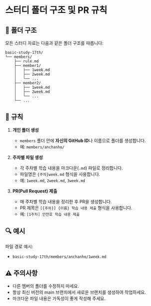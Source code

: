 # 스터디 폴더 구조 및 PR 규칙

## 📁 폴더 구조

모든 스터디 자료는 다음과 같은 폴더 구조를 따릅니다:

```
basic-study-17th/
└── members/
    ├── rule.md          
    ├── member1/
    │   ├── 1week.md
    │   ├── 2week.md
    │   └── ...
    ├── member2/
    │   ├── 1week.md
    │   ├── 2week.md
    │   └── ...
    └── ...
```

## 📝 규칙

1. **개인 폴더 생성**
   - `members` 폴더 안에 **자신의 GitHub ID**나 이름으로 폴더를 생성합니다.
   - 예: `members/anchanho/`

2. **주차별 파일 생성**
   - 각 주차별 학습 내용을 마크다운(`.md`) 파일로 정리합니다.
   - 파일명은 `{주차}week.md` 형식을 사용합니다.
   - 예: `1week.md`, `2week.md`, `3week.md`

3. **PR(Pull Request) 제출**
   - 매 주차별 학습 내용을 정리한 후 PR을 생성합니다.
   - PR 제목은 `[{주차}] {이름} 학습 내용 제출` 형식을 사용합니다.
   - 예: `[1주차] 안찬호 학습 내용 제출`

## 🔍 예시

파일 경로 예시:
- `basic-study-17th/members/anchanho/1week.md`

## ⚠️ 주의사항

- 다른 멤버의 폴더를 수정하지 마세요.
- 항상 최신 버전의 main 브랜치에서 새로운 브랜치를 생성하여 작업하세요.
- 마크다운 파일 내용은 가독성이 좋게 작성해 주세요.

